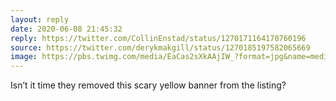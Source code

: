 ```yaml
---
layout: reply
date: 2020-06-08 21:45:32
reply: https://twitter.com/CollinEnstad/status/1270171164170760196
source: https://twitter.com/derykmakgill/status/1270185197582065669
image: https://pbs.twimg.com/media/EaCas2sXkAAjIW_?format=jpg&name=medium
---
```


Isn’t it time they removed this scary yellow banner from the listing?
